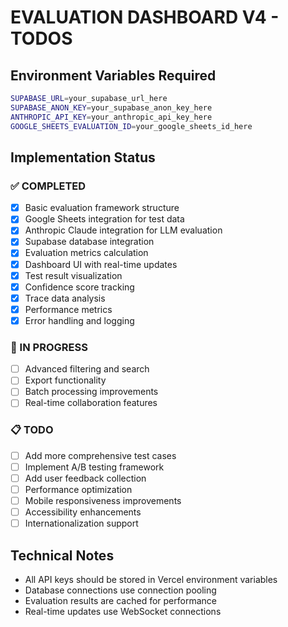 # EVALUATION DASHBOARD V4 - TODOS

## Environment Variables Required
```bash
SUPABASE_URL=your_supabase_url_here
SUPABASE_ANON_KEY=your_supabase_anon_key_here
ANTHROPIC_API_KEY=your_anthropic_api_key_here
GOOGLE_SHEETS_EVALUATION_ID=your_google_sheets_id_here
```

## Implementation Status

### ✅ COMPLETED
- [x] Basic evaluation framework structure
- [x] Google Sheets integration for test data
- [x] Anthropic Claude integration for LLM evaluation
- [x] Supabase database integration
- [x] Evaluation metrics calculation
- [x] Dashboard UI with real-time updates
- [x] Test result visualization
- [x] Confidence score tracking
- [x] Trace data analysis
- [x] Performance metrics
- [x] Error handling and logging

### 🔄 IN PROGRESS
- [ ] Advanced filtering and search
- [ ] Export functionality
- [ ] Batch processing improvements
- [ ] Real-time collaboration features

### 📋 TODO
- [ ] Add more comprehensive test cases
- [ ] Implement A/B testing framework
- [ ] Add user feedback collection
- [ ] Performance optimization
- [ ] Mobile responsiveness improvements
- [ ] Accessibility enhancements
- [ ] Internationalization support

## Technical Notes
- All API keys should be stored in Vercel environment variables
- Database connections use connection pooling
- Evaluation results are cached for performance
- Real-time updates use WebSocket connections 